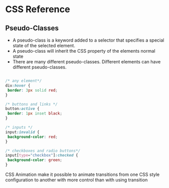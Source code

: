 # CSS Reference

## Pseudo-Classes

- A pseudo-class is a keyword added to a selector that specifies a special state of the
selected element.
- A pseudo-class will inherit the CSS property of the elements normal state
- There are many different pseudo-classes. Different elements can have different
pseudo-classes. 

```css

/* any element*/
div:hover {
 border: 3px solid red;
}

/* buttons and links */
button:active {
 border: 1px inset black;
}

/* inputs */
input:invalid {
 background-color: red;
}

/* checkboxes and radio buttons*/
input[type="checkbox"]:checked {
 background-color: green;
}
```


CSS Animation make it possible to
animate transitions from one CSS
style configuration to another with
more control than with using transition
